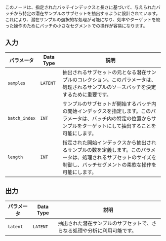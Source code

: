 
このノードは、指定されたバッチインデックスと長さに基づいて、与えられたバッチから特定の潜在サンプルのサブセットを抽出するように設計されています。これにより、潜在サンプルの選択的な処理が可能になり、効率やターゲットを絞った操作のためにバッチの小さなセグメントでの操作が容易になります。

## 入力

| パラメータ     | Data Type | 説明 |
|---------------|-------------|-------------|
| `samples`     | `LATENT`    | 抽出されるサブセットの元となる潜在サンプルのコレクション。このパラメータは、処理されるサンプルのソースバッチを決定するために重要です。 |
| `batch_index` | `INT`       | サンプルのサブセットが開始するバッチ内の開始インデックスを指定します。このパラメータは、バッチ内の特定の位置からサンプルをターゲットにして抽出することを可能にします。 |
| `length`      | `INT`       | 指定された開始インデックスから抽出されるサンプルの数を定義します。このパラメータは、処理されるサブセットのサイズを制御し、バッチセグメントの柔軟な操作を可能にします。 |

## 出力

| パラメータ | Data Type | 説明 |
|-----------|-------------|-------------|
| `latent`  | `LATENT`    | 抽出された潜在サンプルのサブセットで、さらなる処理や分析に利用可能です。 |
